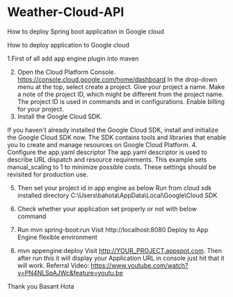 # Weather-Cloud-API
How to deploy Spring boot application in Google cloud 

How to deploy application to Google cloud

1.First of all add app engine plugin into maven 
 
2. Open the Cloud Platform Console.
https://console.cloud.google.com/home/dashboard
In the drop-down menu at the top, select create a project.
Give your project a name.
Make a note of the project ID, which might be different from the project name. The project ID is used in commands and in configurations.
Enable billing for your project.
3. Install the Google Cloud SDK.
 
If you haven't already installed the Google Cloud SDK, install and initialize the Google Cloud SDK now. The SDK contains tools and libraries that enable you to create and manage resources on Google Cloud Platform.
4. Configure the app.yaml descriptor
The app.yaml descriptor is used to describe URL dispatch and resource requirements. This example sets manual_scaling to 1 to minimize possible costs. These settings should be revisited for production use.
  
5. Then set your project id in app engine as below
Run from cloud sdk installed directory C:\Users\bahota\AppData\Local\Google\Cloud SDK
 
6. Check whether your application set properly or not with below command
 
7. Run mvn spring-boot:run
Visit http://localhost:8080      Deploy to App Engine flexible environment
8. mvn appengine:deploy
Visit http://YOUR_PROJECT.appspot.com.
Then after run this it will display your Application URL in console just hit that it will work.
Referral Video: https://www.youtube.com/watch?v=PN4NLSpAJWc&feature=youtu.be

Thank you
Basant Hota

